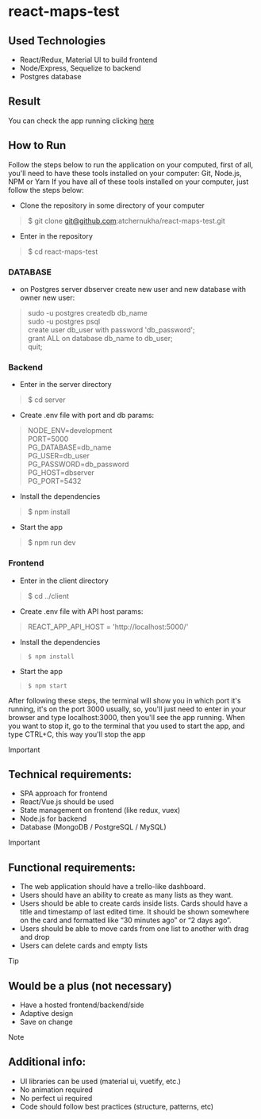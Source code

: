 # react-maps-test

## Used Technologies

* React/Redux, Material UI to build frontend
* Node/Express, Sequelize to backend
* Postgres database

## Result

You can check the app running clicking [here](https://react-trello-like.herokuapp.com/)

## How to Run

Follow the steps below to run the application on your computed, first of all, you'll need to have these tools installed on your computer: Git, Node.js, NPM or Yarn
If you have all of these tools installed on your computer, just follow the steps below:

* Clone the repository in some directory of your computer
>$ git clone git@github.com:atchernukha/react-maps-test.git
* Enter in the repository
>$ cd react-maps-test

### DATABASE
* on Postgres server dbserver create new user and new database with owner new user:
>sudo -u postgres createdb db_name  
>sudo -u postgres psql  
>create user db_user with password 'db_password';  
>grant ALL on database db_name to db_user;  
>quit;  

### Backend

* Enter in the server directory
>$ cd server
* Create .env file with port and db params:

>NODE_ENV=development  
>PORT=5000  
>PG_DATABASE=db_name  
>PG_USER=db_user  
>PG_PASSWORD=db_password  
>PG_HOST=dbserver  
>PG_PORT=5432
 
* Install the dependencies
>$ npm install
* Start the app
>$ npm run dev

### Frontend

* Enter in the client directory
>$ cd ../client
* Create .env file with API host params:

>REACT_APP_API_HOST = 'http://localhost:5000/'

* Install the dependencies
>`$ npm install`
* Start the app
>`$ npm start`



After following these steps, the terminal will show you in which port it's running, it's on the port 3000 usually, so, you'll just need to enter in your browser and type localhost:3000, then you'll see the app running. When you want to stop it, go to the terminal that you used to start the app, and type CTRL+C, this way you'll stop the app

> [!IMPORTANT]
> ## Technical requirements:
>* SPA approach for frontend
>* React/Vue.js should be used
>* State management on frontend (like redux, vuex)
>* Node.js for backend
>* Database (MongoDB / PostgreSQL / MySQL)

> [!IMPORTANT]
> ## Functional requirements:
>* The web application should have a trello-like dashboard.
>* Users should have an ability to create as many lists as they want.
>* Users should be able to create cards inside lists. Cards should have a title and timestamp of last edited time. It should be shown somewhere on the card and formatted like “30 minutes ago” or “2 days ago”.
>* Users should be able to move cards from one list to another with drag and drop
>* Users can delete cards and empty lists

> [!TIP]
> ## Would be a plus (not necessary)
>* Have a hosted frontend/backend/side 
>* Adaptive design  
>* Save on change 

> [!NOTE] 
> ## Additional info:
>* UI libraries can be used (material ui, vuetify, etc.)
>* No animation required
>* No perfect ui required
>* Code should follow best practices (structure, patterns, etc)

